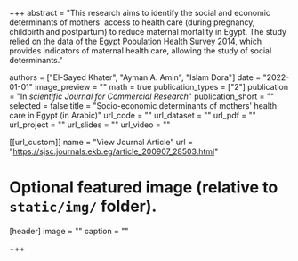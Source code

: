 +++
abstract = "This research aims to identify the social and economic determinants of mothers' access to health care (during pregnancy, childbirth and postpartum) to reduce maternal mortality in Egypt. The study relied on the data of the Egypt Population Health Survey 2014, which provides indicators of maternal health care, allowing the study of social determinants."

authors = ["El-Sayed Khater", "Ayman A. Amin", "Islam Dora"]
date = "2022-01-01"
image_preview = ""
math = true
publication_types = ["2"]
publication = "In *scientific Journal for Commercial Research*"
publication_short = ""
selected = false
title = "Socio-economic determinants of mothers' health care in Egypt (in Arabic)"
url_code = ""
url_dataset = ""
url_pdf = ""
url_project = ""
url_slides = ""
url_video = ""

[[url_custom]]
name = "View Journal Article"
url = "https://sjsc.journals.ekb.eg/article_200907_28503.html"

# Optional featured image (relative to `static/img/` folder).
[header]
image = ""
caption = ""

+++